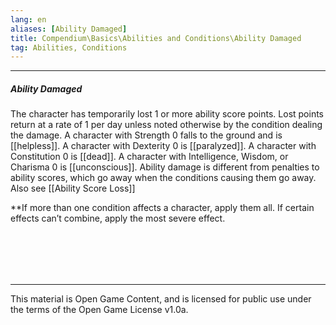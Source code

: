 ```yaml
---
lang: en
aliases: [Ability Damaged]
title: Compendium\Basics\Abilities and Conditions\Ability Damaged
tag: Abilities, Conditions
---
```


---
##### Ability Damaged

The character has temporarily lost 1 or more ability score points. Lost points return at a rate of 1 per day unless noted otherwise by the condition dealing the damage. A character with Strength 0 falls to the ground and is [[helpless]]. A character with Dexterity 0 is [[paralyzed]]. A character with Constitution 0 is [[dead]]. A character with Intelligence, Wisdom, or Charisma 0 is [[unconscious]]. Ability damage is different from penalties to ability scores, which go away when the conditions causing them go away.  
Also see [[Ability Score Loss]]


**If more than one condition affects a character, apply them all. If certain effects can’t combine, apply the most severe effect.

<br><br>
---

---

This material is Open Game Content, and is licensed for public use under
the terms of the Open Game License v1.0a.
